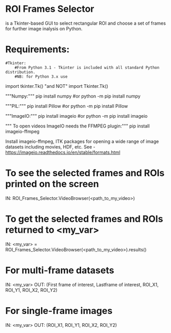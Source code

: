 # ROI Frames Selector
is a Tkinter-based GUI to select rectangular ROI and choose a set of frames for further image inalysis on Python. 

# Requirements:
	#Tkinter:
		#From Python 3.1 - Tkinter is included with all standard Python distribution.
		#NB: for Python 3.x use
  import tkinter.Tk() "and NOT" import Tkinter.Tk()

"""Numpy:"""
pip install numpy #or
python -m pip install numpy

"""PIL:"""
pip install Pillow #or
python -m pip install Pillow

"""ImageIO:"""
pip install imageio #or
python -m pip install imageio

""" To open videos ImageIO needs the FFMPEG plugin:"""
pip install imageio-ffmpeg




 Install imageio-ffmpeg, ITK packages for opening a wide range of image datasets including movies, HDF, etc. See - https://imageio.readthedocs.io/en/stable/formats.html

# To see the selected frames and ROIs printed on the screen
IN: ROI_Frames_Selector.VideoBrowser(<path_to_my_video>)

# To get the selected frames and ROIs returned to <my_var>
IN: <my_var> = ROI_Frames_Selector.VideoBrowser(<path_to_my_video>).results()

# For multi-frame datasets
IN: <my_var>
OUT: (First frame of interest, Lastframe of interest, ROI_X1, ROI_Y1, ROI_X2, ROI_Y2)

# For single-frame images
IN: <my_var>
OUT: (ROI_X1, ROI_Y1, ROI_X2, ROI_Y2)
